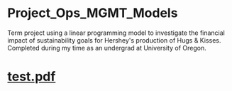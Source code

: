# Project_Ops_MGMT_Models
Term project using a linear programming model to investigate the financial impact of sustainability goals for Hershey's production of Hugs &amp; Kisses. Completed during my time as an undergrad at University of Oregon.


  <object data="MrATX_Resume.pdf" type="application/pdf" width="100%" height="750ppx">
    <a href="MrATX_Resume.pdf"><h1>test.pdf</h1></a>
  </object>
